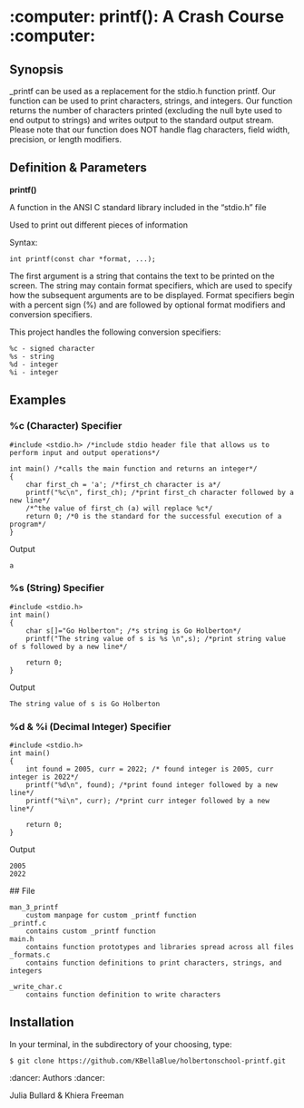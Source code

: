 <p align="center"> <h1> :computer: printf(): A Crash Course :computer: </h1> </p>


## Synopsis
_printf can be used as a replacement for the stdio.h function printf. Our function can be used to print characters, strings, and integers. Our function returns the number of characters printed (excluding the null byte used to end output to strings) and writes output to the standard output stream. Please note that our function does NOT handle flag characters, field width, precision, or length modifiers.


## Definition & Parameters
**printf()**
<p>A function in the ANSI C standard library included in the “stdio.h” file</p>
<p>Used to print out different pieces of information</p>


Syntax:
```
int printf(const char *format, ...);
```

<p>The first argument is a string that contains the text to be printed on the screen. The string may contain format specifiers, which are used to specify how the subsequent arguments are to be displayed. Format specifiers begin with a percent sign (%) and are followed by optional format modifiers and conversion specifiers.


This project handles the following conversion specifiers:
```
%c - signed character
%s - string
%d - integer
%i - integer
```

## Examples

### %c (Character) Specifier
```
#include <stdio.h> /*include stdio header file that allows us to perform input and output operations*/

int main() /*calls the main function and returns an integer*/
{
	char first_ch = 'a'; /*first_ch character is a*/
	printf("%c\n", first_ch); /*print first_ch character followed by a new line*/
	/*^the value of first_ch (a) will replace %c*/
	return 0; /*0 is the standard for the successful execution of a program*/
}
```
Output
```
a
```

### %s (String) Specifier
```
#include <stdio.h>
int main()
{
	char s[]="Go Holberton"; /*s string is Go Holberton*/
	printf("The string value of s is %s \n",s); /*print string value of s followed by a new line*/
	
	return 0;
}
```
Output
```
The string value of s is Go Holberton
```


### %d & %i (Decimal Integer) Specifier 

```
#include <stdio.h> 
int main()
{
	int found = 2005, curr = 2022; /* found integer is 2005, curr integer is 2022*/
	printf("%d\n", found); /*print found integer followed by a new line*/
	printf("%i\n", curr); /*print curr integer followed by a new line*/
	
	return 0; 
}
```
Output
```
2005
2022
```

<p>
## File
</p>

```
man_3_printf
	custom manpage for custom _printf function
_printf.c
	contains custom _printf function
main.h
	contains function prototypes and libraries spread across all files
_formats.c
	contains function definitions to print characters, strings, and integers

_write_char.c
	contains function definition to write characters
```

## Installation

<p>In your terminal, in the subdirectory of your choosing, type: </p>

```
$ git clone https://github.com/KBellaBlue/holbertonschool-printf.git
```

<p>:dancer: Authors :dancer:</p>
<p>Julia Bullard & Khiera Freeman</p>
